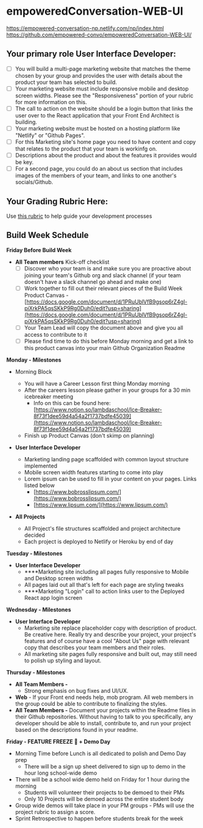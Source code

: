 # empoweredConversation-WEB-UI
https://empowered-conversation-np.netlify.com/np/index.html
https://github.com/empowered-convo/empoweredConversation-WEB-UI/

## **Your primary role User Interface Developer:**

- [ ]  You will build a multi-page marketing website that matches the theme chosen by your group and provides the user with details about the product your team has selected to build.
- [ ]  Your marketing website must include responsive mobile and desktop screen widths. Please see the "Responsiveness" portion of your rubric for more information on this.
- [ ]  The call to action on the website should be a login button that links the user over to the React application that your Front End Architect is building.
- [ ]  Your marketing website must be hosted on a hosting platform like "Netlify" or "Github Pages".
- [ ]  For this Marketing site's home page you need to have content and copy that relates to the product that your team is workinfg on.
- [ ]  Descriptions about the product and about the features it provides would be key.
- [ ]  For a second page, you could do an about us section that includes images of the members of your team, and links to one another's socials/Github.

## Your Grading Rubric Here:

Use [this rubric](https://docs.google.com/spreadsheets/d/1BbdmSMUdzURMo0wcsr4XSKvegDgB28WkK2wnjmORzDo/edit?usp=sharing) to help guide your development processes

## Build Week Schedule

**Friday Before Build Week** 

- **All Team members** Kick-off checklist
    - [ ]  Discover who your team is and make sure you are proactive about joining your team's Github org and slack channel (if your team doesn't have a slack channel go ahead and make one)
    - [ ]  Work together to fill out their relevant pieces of the Build Week Product Canvas - [https://docs.google.com/document/d/1PRuUblVfB9gsop6rZ4gl-piXrkPA5qsSKkP9Rg0Duh0/edit?usp=sharing](https://docs.google.com/document/d/1PRuUblVfB9gsop6rZ4gl-piXrkPA5qsSKkP9Rg0Duh0/edit?usp=sharing)
    - [ ]  Your Team Lead will copy the document above and give you all access to contribute to it
    - [ ]  Please find time to do this before Monday morning and get a link to this product canvas into your main Github Organization Readme

**Monday - Milestones**

- Morning Block
    - You will have a Career Lesson first thing Monday morning
    - After the careers lesson please gather in your groups for a 30 min icebreaker meeting
        - Info on this can be found here: [https://www.notion.so/lambdaschool/Ice-Breaker-8f73f1dee59d4a54a2f1737bdfe45039](https://www.notion.so/lambdaschool/Ice-Breaker-8f73f1dee59d4a54a2f1737bdfe45039)
    - Finish up Product Canvas (don't skimp on planning)

- **User Interface Developer**
    - Marketing landing page scaffolded with common layout structure implemented
    - Mobile screen width features starting to come into play
    - Lorem ipsum can be used to fill in your content on your pages. Links listed below
        - [https://www.bobrosslipsum.com/](https://www.bobrosslipsum.com/)
        - [https://www.lipsum.com/](https://www.lipsum.com/)
- **All Projects**
    - All Project's file structures scaffolded and project architecture decided
    - Each project is deployed to Netlify or Heroku by end of day

**Tuesday - Milestones**


- **User Interface Developer**
    - ****Marketing site including all pages fully responsive to Mobile and Desktop screen widths
    - All pages laid out all that's left for each page are styling tweaks
    - ****Marketing "Login" call to action links user to the Deployed React app login screen


**Wednesday - Milestones**

- **User Interface Developer**
    - Marketing site replace placeholder copy with description of product. Be creative here. Really try and describe your project, your project's features and of course have a cool "About Us" page with relevant copy that describes your team members and their roles.
    - All marketing site pages fully responsive and built out, may still need to polish up styling and layout.

**Thursday - Milestones** 

- **All Team Members -**
    - Strong emphasis on bug fixes and UI/UX.
- **Web** - If your Front end needs help, mob program. All web members in the group could be able to contribute to finalizing the styles.
- **All Team Members -** Document your projects within the Readme files in their Github repositories. Without having to talk to you specifically, any developer should be able to install, contribute to, and run your project based on the descriptions found in your readme.


**Friday - FEATURE FREEZE 🥶 + Demo Day** 

- Morning Time before Lunch is all dedicated to polish and Demo Day prep
    - There will be a sign up sheet delivered to sign up to demo in the hour long school-wide demo
- There will be a school wide demo held on Friday for 1 hour during the morning
    - Students will volunteer their projects to be demoed to their PMs
    - Only 10 Projects will be demoed across the entire student body
- Group wide demos will take place in your PM groups - PMs will use the project rubric to assign a score.
- Sprint Retrospective to happen before students break for the week
